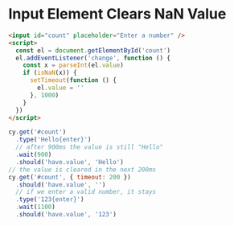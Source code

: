 # Input Element Clears NaN Value

<!-- fiddle Input clears NaN value -->

```html
<input id="count" placeholder="Enter a number" />
<script>
  const el = document.getElementById('count')
  el.addEventListener('change', function () {
    const x = parseInt(el.value)
    if (isNaN(x)) {
      setTimeout(function () {
        el.value = ''
      }, 1000)
    }
  })
</script>
```

```js
cy.get('#count')
  .type('Hello{enter}')
  // after 900ms the value is still "Hello"
  .wait(900)
  .should('have.value', 'Hello')
// the value is cleared in the next 200ms
cy.get('#count', { timeout: 200 })
  .should('have.value', '')
  // if we enter a valid number, it stays
  .type('123{enter}')
  .wait(1100)
  .should('have.value', '123')
```

<!-- fiddle-end -->
